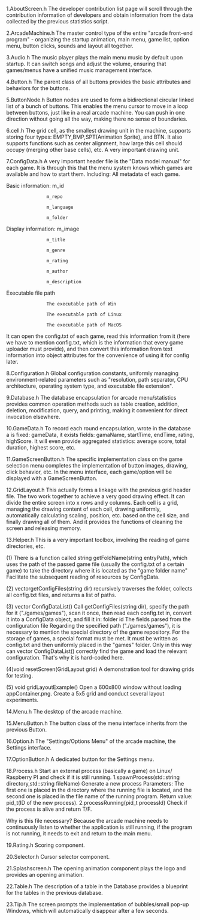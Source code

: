 1.AboutScreen.h
The developer contribution list page will scroll through the contribution information of developers and obtain information from the data collected by the previous statistics script.

2.ArcadeMachine.h
The master control type of the entire "arcade front-end program" - organizing the startup animation, main menu, game list, option menu, button clicks, sounds and layout all together.

3.Audio.h
The music player plays the main menu music by default upon startup. It can switch songs and adjust the volume, ensuring that games/menus have a unified music management interface.

4.Button.h
The parent class of all buttons provides the basic attributes and behaviors for the buttons.

5.ButtonNode.h
Button nodes are used to form a bidirectional circular linked list of a bunch of buttons. This enables the menu cursor to move in a loop between buttons, just like in a real arcade machine. You can push in one direction without going all the way, making there no sense of boundaries.

6.cell.h
The grid cell, as the smallest drawing unit in the machine, supports storing four types: EMPTY,BMP,SPT(Animation Sprite), and BTN. It also supports functions such as center alignment, how large this cell should occupy (merging other base cells), etc. A very important drawing unit.

7.ConfigData.h
A very important header file is the "Data model manual" for each game. It is through this that the menu system knows which games are available and how to start them. Including: All metadata of each game.

Basic information: m_id

                   m_repo

                   m_language

                   m_folder

Display information: m_image

                   m_title

                   m_genre

                   m_rating

                   m_author

                   m_description

Executable file path

                   The executable path of Win

                   The executable path of Linux

                   The executable path of MacOS

It can open the config.txt of each game, read this information from it (here we have to mention config.txt, which is the information that every game uploader must provide), and then convert this information from text information into object attributes for the convenience of using it for config later.

8.Configuration.h
Global configuration constants, uniformly managing environment-related parameters such as "resolution, path separator, CPU architecture, operating system type, and executable file extension".

9.Database.h
The database encapsulation for arcade menu/statistics provides common operation methods such as table creation, addition, deletion, modification, query, and printing, making it convenient for direct invocation elsewhere.

10.GameData.h
To record each round encapsulation, wrote in the database a is fixed: gameData, it exists fields: gamaName, startTime, endTime, rating, highScore. It will even provide aggregated statistics: average score, total duration, highest score, etc.

11.GameScreenButton.h
The specific implementation class on the game selection menu completes the implementation of button images, drawing, click behavior, etc. In the menu interface, each game/option will be displayed with a GameScreenButton.

12.GridLayout.h
This actually forms a linkage with the previous grid header file. The two work together to achieve a very good drawing effect. It can divide the entire screen into x rows and y columns. Each cell is a grid, managing the drawing content of each cell, drawing uniformly, automatically calculating scaling, position, etc. based on the cell size, and finally drawing all of them. And it provides the functions of cleaning the screen and releasing memory.

13.Helper.h
This is a very important toolbox, involving the reading of game directories, etc. 

(1) There is a function called string getFoldName(string entryPath), which uses the path of the passed game file (usually the config.txt of a certain game) to take the directory where it is located as the "game folder name" Facilitate the subsequent reading of resources by ConfigData.

(2) vector<string>getConfigFiles(string dir) recursively traverses the folder, collects all config.txt files, and returns a list of paths.

(3) vector<ConfigData> ConfigDataList()
Call getConfigFiles(string dir), specify the path for it ("./games/games"), scan it once, then read each config.txt in, convert it into a ConfigData object, and fill it in:
  folder
  id
  The fields parsed from the configuration file
Regarding the specified path ("./games/games"), it is necessary to mention the special directory of the game repository. For the storage of games, a special format must be met. It must be written as config.txt and then uniformly placed in the "games" folder. Only in this way can vector<ConfigData> ConfigDataList() correctly find the game and load the relevant configuration. That's why it is hard-coded here.

(4)void resetScreen(GridLayout grid)
A demonstration tool for drawing grids for testing.

(5) void gridLayoutExample()
Open a 600x800 window without loading appContainer.png. Create a 5x5 grid and conduct several layout experiments.

14.Menu.h
The desktop of the arcade machine.

15.MenuButton.h
The button class of the menu interface inherits from the previous Button.

16.Option.h
The "Settings/Options Menu" of the arcade machine, the Settings interface.

17.OptionButton.h
A dedicated button for the Settings menu.

18.Process.h
Start an external process (basically a game) on Linux/ Raspberry PI and check if it is still running.
1.spawnProcess(std::string directory,std::string fileName)
Generate a new process
Parameters: The first one is placed in the directory where the running file is located, and the second one is placed in the file name of the running program.
Return value: pid_t(ID of the new process).
2.processRunning(pid_t processId)
Check if the process is alive and return T/F.

Why is this file necessary? Because the arcade machine needs to continuously listen to whether the application is still running, if the program is not running, it needs to exit and return to the main menu.

19.Rating.h
Scoring component.

20.Selector.h
Cursor selector component.

21.Splashscreen.h
The opening animation component plays the logo and provides an opening animation.

22.Table.h
The description of a table in the Database provides a blueprint for the tables in the previous database.

23.Tip.h
The screen prompts the implementation of bubbles/small pop-up Windows, which will automatically disappear after a few seconds.